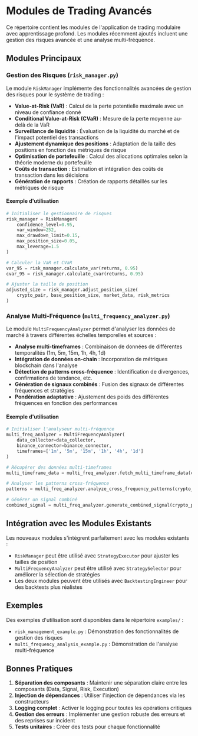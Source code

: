 # Modules de Trading Avancés

Ce répertoire contient les modules de l'application de trading modulaire avec apprentissage profond. Les modules récemment ajoutés incluent une gestion des risques avancée et une analyse multi-fréquence.

## Modules Principaux

### Gestion des Risques (`risk_manager.py`)

Le module `RiskManager` implémente des fonctionnalités avancées de gestion des risques pour le système de trading :

- **Value-at-Risk (VaR)** : Calcul de la perte potentielle maximale avec un niveau de confiance donné
- **Conditional Value-at-Risk (CVaR)** : Mesure de la perte moyenne au-delà de la VaR
- **Surveillance de liquidité** : Évaluation de la liquidité du marché et de l'impact potentiel des transactions
- **Ajustement dynamique des positions** : Adaptation de la taille des positions en fonction des métriques de risque
- **Optimisation de portefeuille** : Calcul des allocations optimales selon la théorie moderne du portefeuille
- **Coûts de transaction** : Estimation et intégration des coûts de transaction dans les décisions
- **Génération de rapports** : Création de rapports détaillés sur les métriques de risque

#### Exemple d'utilisation

```python
# Initialiser le gestionnaire de risques
risk_manager = RiskManager(
    confidence_level=0.95,
    var_window=252,
    max_drawdown_limit=0.15,
    max_position_size=0.05,
    max_leverage=1.5
)

# Calculer la VaR et CVaR
var_95 = risk_manager.calculate_var(returns, 0.95)
cvar_95 = risk_manager.calculate_cvar(returns, 0.95)

# Ajuster la taille de position
adjusted_size = risk_manager.adjust_position_size(
    crypto_pair, base_position_size, market_data, risk_metrics
)
```

### Analyse Multi-Fréquence (`multi_frequency_analyzer.py`)

Le module `MultiFrequencyAnalyzer` permet d'analyser les données de marché à travers différentes échelles temporelles et sources :

- **Analyse multi-timeframes** : Combinaison de données de différentes temporalités (1m, 5m, 15m, 1h, 4h, 1d)
- **Intégration de données on-chain** : Incorporation de métriques blockchain dans l'analyse
- **Détection de patterns cross-fréquence** : Identification de divergences, confirmations de tendance, etc.
- **Génération de signaux combinés** : Fusion des signaux de différentes fréquences et stratégies
- **Pondération adaptative** : Ajustement des poids des différentes fréquences en fonction des performances

#### Exemple d'utilisation

```python
# Initialiser l'analyseur multi-fréquence
multi_freq_analyzer = MultiFrequencyAnalyzer(
    data_collector=data_collector,
    binance_connector=binance_connector,
    timeframes=['1m', '5m', '15m', '1h', '4h', '1d']
)

# Récupérer des données multi-timeframes
multi_timeframe_data = multi_freq_analyzer.fetch_multi_timeframe_data(crypto_pair)

# Analyser les patterns cross-fréquence
patterns = multi_freq_analyzer.analyze_cross_frequency_patterns(crypto_pair, multi_timeframe_data)

# Générer un signal combiné
combined_signal = multi_freq_analyzer.generate_combined_signal(crypto_pair, strategy_signals)
```

## Intégration avec les Modules Existants

Les nouveaux modules s'intègrent parfaitement avec les modules existants :

- `RiskManager` peut être utilisé avec `StrategyExecutor` pour ajuster les tailles de position
- `MultiFrequencyAnalyzer` peut être utilisé avec `StrategySelector` pour améliorer la sélection de stratégies
- Les deux modules peuvent être utilisés avec `BacktestingEngineer` pour des backtests plus réalistes

## Exemples

Des exemples d'utilisation sont disponibles dans le répertoire `examples/` :

- `risk_management_example.py` : Démonstration des fonctionnalités de gestion des risques
- `multi_frequency_analysis_example.py` : Démonstration de l'analyse multi-fréquence

## Bonnes Pratiques

1. **Séparation des composants** : Maintenir une séparation claire entre les composants (Data, Signal, Risk, Execution)
2. **Injection de dépendances** : Utiliser l'injection de dépendances via les constructeurs
3. **Logging complet** : Activer le logging pour toutes les opérations critiques
4. **Gestion des erreurs** : Implémenter une gestion robuste des erreurs et des reprises sur incident
5. **Tests unitaires** : Créer des tests pour chaque fonctionnalité